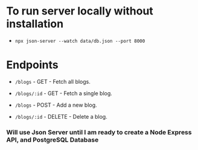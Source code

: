 # To run server locally without installation

- `npx json-server --watch data/db.json --port 8000`

# Endpoints

- `/blogs` - GET - Fetch all blogs.

- `/blogs/:id` - GET - Fetch a single blog.

- `/blogs` - POST - Add a new blog.

- `/blogs/:id` - DELETE - Delete a blog.

### Will use Json Server until I am ready to create a Node Express API, and PostgreSQL Database
